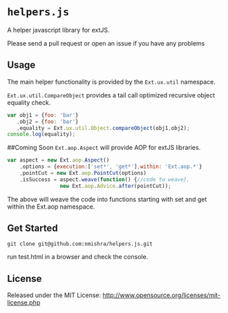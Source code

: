# `helpers.js`

A helper javascript library for extJS.

Please send a pull request or open an issue if you have any problems

## Usage

The main helper functionality is provided by the
`Ext.ux.util` namespace. 

`Ext.ux.util.CompareObject` provides a tail call optimized recursive object equality check.

```javascript
var obj1 = {foo: 'bar'}
   ,obj2 = {foo: 'bar'}
   ,equality = Ext.ux.util.Object.compareObject(obj1,obj2);
console.log(equality);	
```

##Coming Soon
`Ext.aop.Aspect` will provide AOP for extJS libraries. 
```javascript
var aspect = new Ext.aop.Aspect()
    ,options = {execution:['set*', 'get*'],within: 'Ext.aop.*'}
    ,pointCut = new Ext.aop.PointCut(options)
    ,isSuccess = aspect.weave(function() {//code to weave},
    	       	 new Ext.aop.Advice.after(pointCut));
```
The above will weave the code into functions starting with set and get within the Ext.aop namespace.

## Get Started
```shell
git clone git@github.com:nmishra/helpers.js.git
```
run test.html in a browser and check the console.

## License

Released under the MIT License:
<http://www.opensource.org/licenses/mit-license.php>
